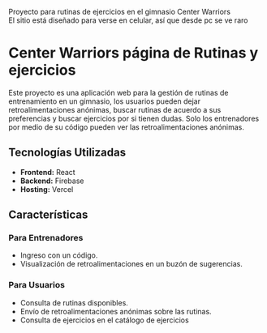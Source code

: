 Proyecto para rutinas de ejercicios en el gimnasio Center Warriors<br>
El sitio está diseñado para verse en celular, así que desde pc se ve raro
# Center Warriors página de Rutinas y ejercicios
Este proyecto es una aplicación web para la gestión de rutinas de entrenamiento en un gimnasio, los usuarios pueden dejar retroalimentaciones anónimas, buscar rutinas de acuerdo a sus preferencias y buscar ejercicios por si tienen dudas. Solo los entrenadores por medio de su código pueden ver las retroalimentaciones anónimas.

## Tecnologías Utilizadas

- **Frontend:** React
- **Backend:** Firebase
- **Hosting:** Vercel
## Características
### Para Entrenadores
- Ingreso con un código.
- Visualización de retroalimentaciones en un buzón de sugerencias.

### Para Usuarios
- Consulta de rutinas disponibles.
- Envío de retroalimentaciones anónimas sobre las rutinas.
- Consulta de ejercicios en el catálogo de ejercicios
